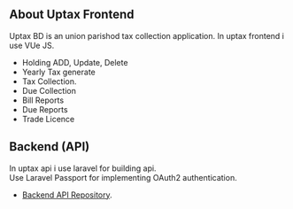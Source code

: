 ## About Uptax Frontend

Uptax BD is an union parishod tax collection application. In uptax frontend i use VUe JS.  
- Holding ADD, Update, Delete
- Yearly Tax generate
- Tax Collection.
- Due Collection
- Bill Reports
- Due Reports
- Trade Licence 

## Backend (API)
In uptax api i use laravel for building api.  
Use Laravel Passport for implementing OAuth2 authentication.
- [Backend API Repository](https://github.com/nmbabor/uptaxapi).
